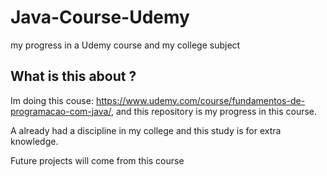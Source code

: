 # Java-Course-Udemy
my progress in a Udemy course and my college subject

## What is this about ?
Im doing this couse: https://www.udemy.com/course/fundamentos-de-programacao-com-java/, and this repository is my progress in this course. 

A already had a discipline in my college and this study is for extra knowledge. 

Future projects will come from this course
